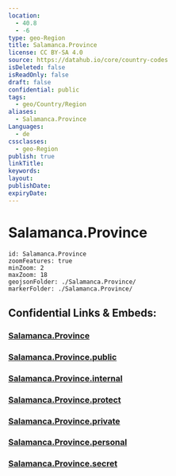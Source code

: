 ```yaml
---
location:
  - 40.8
  - -6
type: geo-Region
title: Salamanca.Province
license: CC BY-SA 4.0
source: https://datahub.io/core/country-codes
isDeleted: false
isReadOnly: false
draft: false
confidential: public
tags:
  - geo/Country/Region
aliases:
  - Salamanca.Province
Languages:
  - de
cssclasses:
  - geo-Region
publish: true
linkTitle:
keywords:
layout:
publishDate:
expiryDate:
---
```


# Salamanca.Province

```leaflet
id: Salamanca.Province
zoomFeatures: true 
minZoom: 2 
maxZoom: 18
geojsonFolder: ./Salamanca.Province/
markerFolder: ./Salamanca.Province/
```


## Confidential Links & Embeds: 

### [Salamanca.Province](/_Standards/Earth/Continent/Europe/Europe~South/Spain/Provinces~Spain/Castilla_y_León/counties~Castillay_León/Salamanca.Province.md) 

### [Salamanca.Province.public](/_public/Earth/Continent/Europe/Europe~South/Spain/Provinces~Spain/Castilla_y_León/counties~Castillay_León/Salamanca.Province.public.md) 

### [Salamanca.Province.internal](/_internal/Earth/Continent/Europe/Europe~South/Spain/Provinces~Spain/Castilla_y_León/counties~Castillay_León/Salamanca.Province.internal.md) 

### [Salamanca.Province.protect](/_protect/Earth/Continent/Europe/Europe~South/Spain/Provinces~Spain/Castilla_y_León/counties~Castillay_León/Salamanca.Province.protect.md) 

### [Salamanca.Province.private](/_private/Earth/Continent/Europe/Europe~South/Spain/Provinces~Spain/Castilla_y_León/counties~Castillay_León/Salamanca.Province.private.md) 

### [Salamanca.Province.personal](/_personal/Earth/Continent/Europe/Europe~South/Spain/Provinces~Spain/Castilla_y_León/counties~Castillay_León/Salamanca.Province.personal.md) 

### [Salamanca.Province.secret](/_secret/Earth/Continent/Europe/Europe~South/Spain/Provinces~Spain/Castilla_y_León/counties~Castillay_León/Salamanca.Province.secret.md)

